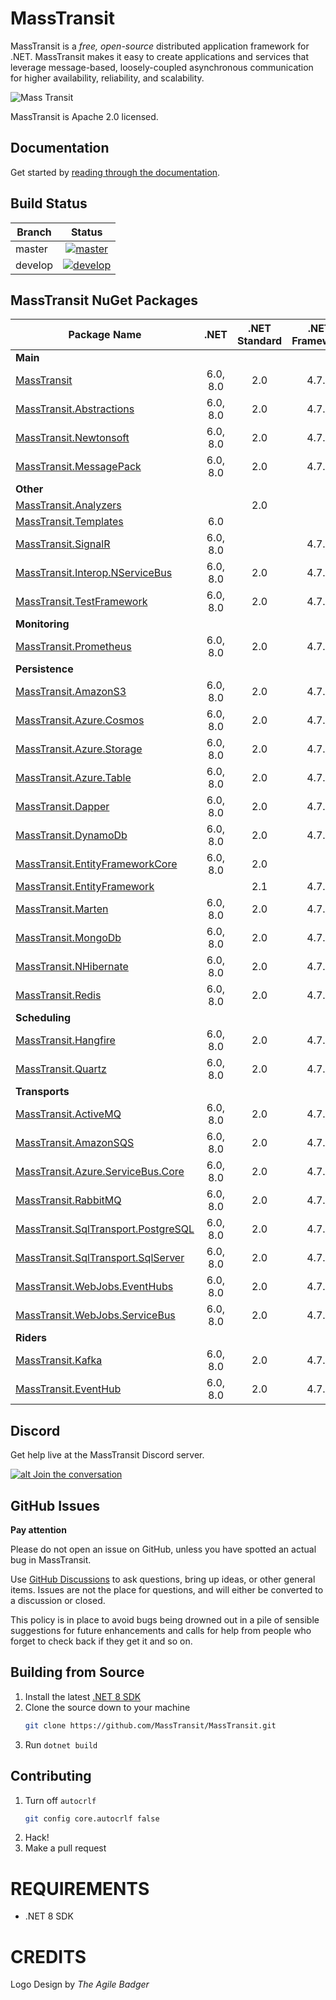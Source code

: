 MassTransit
===========

MassTransit is a _free, open-source_ distributed application framework for .NET. MassTransit makes it easy to create applications and services that leverage message-based, loosely-coupled asynchronous communication for higher availability, reliability, and scalability.

![Mass Transit](https://avatars2.githubusercontent.com/u/317796?s=200&v=4 "Mass Transit")

MassTransit is Apache 2.0 licensed.

## Documentation

Get started by [reading through the documentation](https://masstransit-project.com/).

Build Status
------------

| Branch        |                                                                                                Status                                                                                                |
|---------------|:----------------------------------------------------------------------------------------------------------------------------------------------------------------------------------------------------:|
| master        |    [![master](https://github.com/MassTransit/MassTransit/actions/workflows/build.yml/badge.svg?branch=master&event=push)](https://github.com/MassTransit/MassTransit/actions/workflows/build.yml)    |
| develop       |   [![develop](https://github.com/MassTransit/MassTransit/actions/workflows/build.yml/badge.svg?branch=develop&event=push)](https://github.com/MassTransit/MassTransit/actions/workflows/build.yml)   |

MassTransit NuGet Packages
---------------------------

| Package Name                                                    |   .NET   | .NET Standard | .NET Framework |
|-----------------------------------------------------------------|:--------:|:-------------:|:--------------:|
| **Main**                                                        |          |               |                |
| [MassTransit][MassTransit.nuget]                                | 6.0, 8.0 |      2.0      |     4.7.2      |
| [MassTransit.Abstractions][MassTransitAbstractions.nuget]       | 6.0, 8.0 |      2.0      |     4.7.2      |
| [MassTransit.Newtonsoft][MassTransitNewtonsoft.nuget]           | 6.0, 8.0 |      2.0      |     4.7.2      |
| [MassTransit.MessagePack][MassTransitMessagePack.nuget]         | 6.0, 8.0 |      2.0      |     4.7.2      |
| **Other**                                                       |          |               |                |
| [MassTransit.Analyzers][Analyzers.nuget]                        |          |      2.0      |                |
| [MassTransit.Templates][Templates.nuget]                        |   6.0    |               |                |
| [MassTransit.SignalR][SignalR.nuget]                            | 6.0, 8.0 |               |     4.7.2      |
| [MassTransit.Interop.NServiceBus][MassTransitNServiceBus.nuget] | 6.0, 8.0 |      2.0      |     4.7.2      |
| [MassTransit.TestFramework][TestFramework.nuget]                | 6.0, 8.0 |      2.0      |     4.7.2      |
| **Monitoring**                                                  |          |               |                |
| [MassTransit.Prometheus][Prometheus.nuget]                      | 6.0, 8.0 |      2.0      |     4.7.2      |
| **Persistence**                                                 |          |               |                |
| [MassTransit.AmazonS3][AmazonS3.nuget]                          | 6.0, 8.0 |      2.0      |     4.7.2      |
| [MassTransit.Azure.Cosmos][Cosmos.nuget]                        | 6.0, 8.0 |      2.0      |     4.7.2      |
| [MassTransit.Azure.Storage][AzureStorage.nuget]                 | 6.0, 8.0 |      2.0      |     4.7.2      |
| [MassTransit.Azure.Table][AzureTable.nuget]                     | 6.0, 8.0 |      2.0      |     4.7.2      |
| [MassTransit.Dapper][Dapper.nuget]                              | 6.0, 8.0 |      2.0      |     4.7.2      |
| [MassTransit.DynamoDb][DynamoDb.nuget]                          | 6.0, 8.0 |      2.0      |     4.7.2      |
| [MassTransit.EntityFrameworkCore][EFCore.nuget]                 | 6.0, 8.0 |      2.0      |                |
| [MassTransit.EntityFramework][EF.nuget]                         |          |      2.1      |     4.7.2      |     
| [MassTransit.Marten][Marten.nuget]                              | 6.0, 8.0 |      2.0      |     4.7.2      |
| [MassTransit.MongoDb][MongoDb.nuget]                            | 6.0, 8.0 |      2.0      |     4.7.2      |
| [MassTransit.NHibernate][NHibernate.nuget]                      | 6.0, 8.0 |      2.0      |     4.7.2      |
| [MassTransit.Redis][Redis.nuget]                                | 6.0, 8.0 |      2.0      |     4.7.2      |
| **Scheduling**                                                  |          |               |                |
| [MassTransit.Hangfire][Hangfire.nuget]                          | 6.0, 8.0 |      2.0      |     4.7.2      |
| [MassTransit.Quartz][Quartz.nuget]                              | 6.0, 8.0 |      2.0      |     4.7.2      |
| **Transports**                                                  |          |               |                |
| [MassTransit.ActiveMQ][ActiveMQ.nuget]                          | 6.0, 8.0 |      2.0      |     4.7.2      |
| [MassTransit.AmazonSQS][AmazonSQS.nuget]                        | 6.0, 8.0 |      2.0      |     4.7.2      |
| [MassTransit.Azure.ServiceBus.Core][AzureSbCore.nuget]          | 6.0, 8.0 |      2.0      |     4.7.2      |
| [MassTransit.RabbitMQ][RabbitMQ.nuget]                          | 6.0, 8.0 |      2.0      |     4.7.2      |
| [MassTransit.SqlTransport.PostgreSQL][PostgreSQL.nuget]         | 6.0, 8.0 |      2.0      |     4.7.2      |
| [MassTransit.SqlTransport.SqlServer][SqlServer.nuget]           | 6.0, 8.0 |      2.0      |     4.7.2      |
| [MassTransit.WebJobs.EventHubs][EventHubs.nuget]                | 6.0, 8.0 |      2.0      |     4.7.2      |
| [MassTransit.WebJobs.ServiceBus][AzureFunc.nuget]               | 6.0, 8.0 |      2.0      |     4.7.2      |
| **Riders**                                                      |          |               |                |
| [MassTransit.Kafka][Kafka.nuget]                                | 6.0, 8.0 |      2.0      |     4.7.2      |
| [MassTransit.EventHub][EventHub.nuget]                          | 6.0, 8.0 |      2.0      |     4.7.2      |

## Discord 

Get help live at the MassTransit Discord server.

[![alt Join the conversation](https://img.shields.io/discord/682238261753675864.svg "Discord")](https://discord.gg/rNpQgYn)

## GitHub Issues

**Pay attention**

Please do not open an issue on GitHub, unless you have spotted an actual bug in MassTransit. 

Use [GitHub Discussions](https://github.com/MassTransit/MassTransit/discussions) to ask questions, bring up ideas, or other general items. Issues are not the place for questions, and will either be converted to a discussion or closed.

This policy is in place to avoid bugs being drowned out in a pile of sensible suggestions for future 
enhancements and calls for help from people who forget to check back if they get it and so on.

## Building from Source

 1. Install the latest [.NET 8 SDK](https://dotnet.microsoft.com/en-us/download/dotnet/8.0)
 2. Clone the source down to your machine<br/>
    ```bash
    git clone https://github.com/MassTransit/MassTransit.git
    ```
 3. Run `dotnet build`

## Contributing

 1. Turn off `autocrlf`
    ```bash
    git config core.autocrlf false
    ```
 2. Hack!
 3. Make a pull request
 
# REQUIREMENTS
* .NET 8 SDK

# CREDITS
Logo Design by _The Agile Badger_

[MassTransit.nuget]: https://www.nuget.org/packages/MassTransit
[MassTransitAbstractions.nuget]: https://www.nuget.org/packages/MassTransit.Abstractions
[MassTransitNewtonsoft.nuget]: https://www.nuget.org/packages/MassTransit.Newtonsoft
[MassTransitMessagePack.nuget]: https://www.nuget.org/packages/MassTransit.MessagePack
[MassTransitNServiceBus.nuget]: https://www.nuget.org/packages/MassTransit.Interop.NServiceBus
[Analyzers.nuget]: https://www.nuget.org/packages/MassTransit.Analyzers
[Templates.nuget]: https://www.nuget.org/packages/MassTransit.Templates
[SignalR.nuget]: https://www.nuget.org/packages/MassTransit.SignalR
[TestFramework.nuget]: https://www.nuget.org/packages/MassTransit.TestFramework

[Prometheus.nuget]: https://www.nuget.org/packages/MassTransit.Prometheus

[Cosmos.nuget]: https://www.nuget.org/packages/MassTransit.Azure.Cosmos
[AzureStorage.nuget]: https://www.nuget.org/packages/MassTransit.Azure.Storage
[AzureTable.nuget]: https://www.nuget.org/packages/MassTransit.Azure.Table
[Dapper.nuget]: https://www.nuget.org/packages/MassTransit.DapperIntegration
[DynamoDb.nuget]: https://www.nuget.org/packages/MassTransit.DynamoDb
[EFCore.nuget]: https://www.nuget.org/packages/MassTransit.EntityFrameworkCore
[EF.nuget]: https://www.nuget.org/packages/MassTransit.EntityFramework
[Marten.nuget]: https://www.nuget.org/packages/MassTransit.Marten
[MongoDb.nuget]: https://www.nuget.org/packages/MassTransit.MongoDb
[NHibernate.nuget]: https://www.nuget.org/packages/MassTransit.NHibernate
[Redis.nuget]: https://www.nuget.org/packages/MassTransit.Redis

[Hangfire.nuget]: https://www.nuget.org/packages/MassTransit.Hangfire
[Quartz.nuget]: https://www.nuget.org/packages/MassTransit.Quartz

[ActiveMQ.nuget]: https://www.nuget.org/packages/MassTransit.ActiveMQ
[AmazonS3.nuget]: https://www.nuget.org/packages/MassTransit.AmazonS3
[AmazonSQS.nuget]: https://www.nuget.org/packages/MassTransit.AmazonSQS
[AzureSbCore.nuget]: https://www.nuget.org/packages/MassTransit.Azure.ServiceBus.Core
[RabbitMQ.nuget]: https://www.nuget.org/packages/MassTransit.RabbitMQ
[PostgreSQL.nuget]: https://nuget.org/packages/MassTransit.SqlTransport.PostgreSQL/
[SqlServer.nuget]: https://nuget.org/packages/MassTransit.SqlTransport.SqlServer/
[EventHubs.nuget]: https://www.nuget.org/packages/MassTransit.WebJobs.EventHubs
[AzureFunc.nuget]: https://www.nuget.org/packages/MassTransit.WebJobs.ServiceBus

[Kafka.nuget]: https://www.nuget.org/packages/MassTransit.Kafka
[EventHub.nuget]: https://www.nuget.org/packages/MassTransit.EventHub
